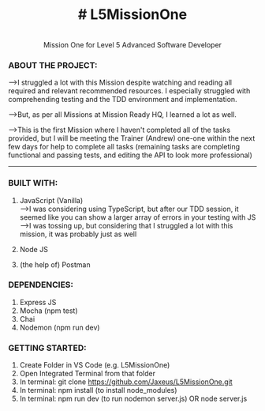 <div align="center"><h1># L5MissionOne</h1>
<br />
Mission One for Level 5 Advanced Software Developer</div>

<h3>ABOUT THE PROJECT:</h3>

-->I struggled a lot with this Mission despite watching and reading all required and relevant recommended resources. I especially struggled with comprehending testing and the TDD environment and implementation.

-->But, as per all Missions at Mission Ready HQ, I learned a lot as well.

-->This is the first Mission where I haven't completed all of the tasks provided, but I will be meeting the Trainer (Andrew) one-one within the next few days for help to complete all tasks (remaining tasks are completing functional and passing tests, and editing the API to look more professional)

---

<h3>BUILT WITH:</h3>

1. JavaScript (Vanilla)
   <br />-->I was considering using TypeScript, but after our TDD session, it seemed like you can show a larger array of errors in your testing with JS
   <br />-->I was tossing up, but considering that I struggled a lot with this mission, it was probably just as well

2. Node JS

3. (the help of) Postman

<h3>DEPENDENCIES:</h3>

1. Express JS
2. Mocha (npm test)
3. Chai
4. Nodemon (npm run dev)

<h3>GETTING STARTED:</h3>

1. Create Folder in VS Code (e.g. L5MissionOne)
2. Open Integrated Terminal from that folder
3. In terminal: git clone https://github.com/Jaxeus/L5MissionOne.git
4. In terminal: npm install (to install node_modules)
5. In terminal: npm run dev (to run nodemon server.js) OR node server.js

